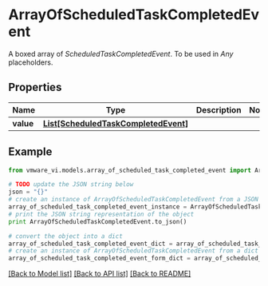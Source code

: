 # ArrayOfScheduledTaskCompletedEvent

A boxed array of *ScheduledTaskCompletedEvent*. To be used in *Any* placeholders. 

## Properties
Name | Type | Description | Notes
------------ | ------------- | ------------- | -------------
**value** | [**List[ScheduledTaskCompletedEvent]**](ScheduledTaskCompletedEvent.md) |  | 

## Example

```python
from vmware_vi.models.array_of_scheduled_task_completed_event import ArrayOfScheduledTaskCompletedEvent

# TODO update the JSON string below
json = "{}"
# create an instance of ArrayOfScheduledTaskCompletedEvent from a JSON string
array_of_scheduled_task_completed_event_instance = ArrayOfScheduledTaskCompletedEvent.from_json(json)
# print the JSON string representation of the object
print ArrayOfScheduledTaskCompletedEvent.to_json()

# convert the object into a dict
array_of_scheduled_task_completed_event_dict = array_of_scheduled_task_completed_event_instance.to_dict()
# create an instance of ArrayOfScheduledTaskCompletedEvent from a dict
array_of_scheduled_task_completed_event_form_dict = array_of_scheduled_task_completed_event.from_dict(array_of_scheduled_task_completed_event_dict)
```
[[Back to Model list]](../README.md#documentation-for-models) [[Back to API list]](../README.md#documentation-for-api-endpoints) [[Back to README]](../README.md)


